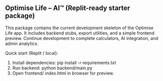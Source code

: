 Optimise Life – AI™ (Replit-ready starter package)
--------------------------------------------------

This package contains the current development skeleton of the Optimise Life app.
It includes backend stubs, export utilities, and a simple frontend preview.
Continue development to complete calculators, AI integration, and admin analytics.

Quick start (Replit / local):
1. Install dependencies:
   pip install -r requirements.txt
2. Run backend:
   python backend/main.py
3. Open frontend/ index.html in browser for preview.
